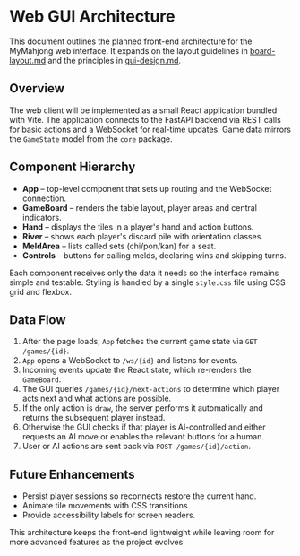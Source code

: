 # Web GUI Architecture

This document outlines the planned front-end architecture for the MyMahjong web interface. It expands on the layout guidelines in [board-layout.md](./board-layout.md) and the principles in [gui-design.md](./gui-design.md).

## Overview

The web client will be implemented as a small React application bundled with Vite. The application connects to the FastAPI backend via REST calls for basic actions and a WebSocket for real-time updates. Game data mirrors the `GameState` model from the `core` package.

## Component Hierarchy

- **App** – top-level component that sets up routing and the WebSocket connection.
- **GameBoard** – renders the table layout, player areas and central indicators.
- **Hand** – displays the tiles in a player's hand and action buttons.
- **River** – shows each player's discard pile with orientation classes.
- **MeldArea** – lists called sets (chi/pon/kan) for a seat.
- **Controls** – buttons for calling melds, declaring wins and skipping turns.

Each component receives only the data it needs so the interface remains simple and testable. Styling is handled by a single `style.css` file using CSS grid and flexbox.

## Data Flow

1. After the page loads, `App` fetches the current game state via `GET /games/{id}`.
2. `App` opens a WebSocket to `/ws/{id}` and listens for events.
3. Incoming events update the React state, which re-renders the `GameBoard`.
4. The GUI queries `/games/{id}/next-actions` to determine which player acts next
   and what actions are possible.
5. If the only action is `draw`, the server performs it automatically and returns
   the subsequent player instead.
6. Otherwise the GUI checks if that player is AI-controlled and either requests
   an AI move or enables the relevant buttons for a human.
7. User or AI actions are sent back via `POST /games/{id}/action`.

## Future Enhancements

- Persist player sessions so reconnects restore the current hand.
- Animate tile movements with CSS transitions.
- Provide accessibility labels for screen readers.

This architecture keeps the front-end lightweight while leaving room for more advanced features as the project evolves.
